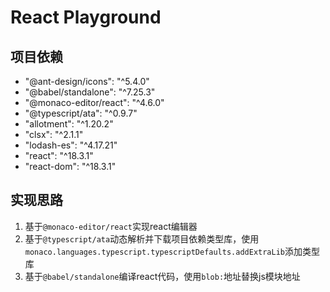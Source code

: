 # React Playground

## 项目依赖
+ "@ant-design/icons": "^5.4.0"
+ "@babel/standalone": "^7.25.3"
+ "@monaco-editor/react": "^4.6.0"
+ "@typescript/ata": "^0.9.7"
+ "allotment": "^1.20.2"
+ "clsx": "^2.1.1"
+ "lodash-es": "^4.17.21"
+ "react": "^18.3.1"
+ "react-dom": "^18.3.1"

## 实现思路
1. 基于`@monaco-editor/react`实现react编辑器
2. 基于`@typescript/ata`动态解析并下载项目依赖类型库，使用`monaco.languages.typescript.typescriptDefaults.addExtraLib`添加类型库
3. 基于`@babel/standalone`编译react代码，使用`blob:`地址替换js模块地址